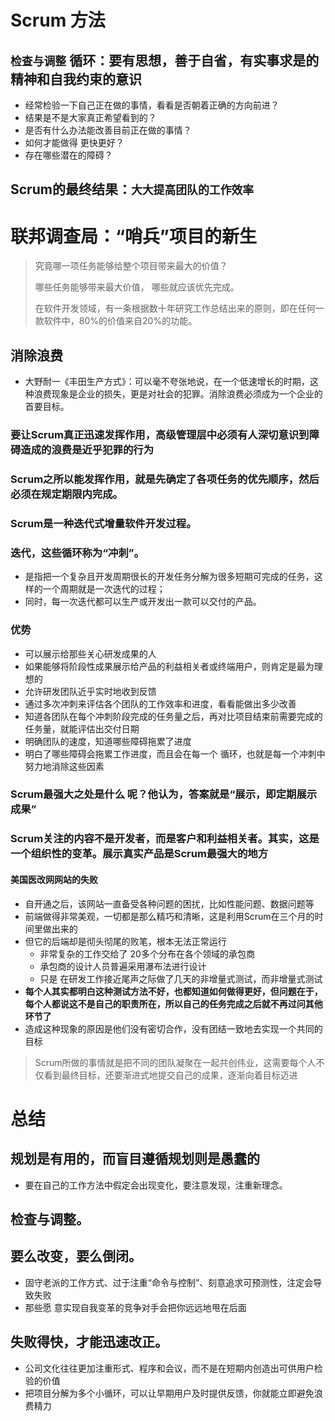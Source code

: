 # Scrum 方法

## `检查与调整` 循环：要有思想，善于自省，有实事求是的精神和自我约束的意识
  * 经常检验一下自己正在做的事情，看看是否朝着正确的方向前进？
  * 结果是不是大家真正希望看到的？
  * 是否有什么办法能改善目前正在做的事情？
  * 如何才能做得 更快更好？
  * 存在哪些潜在的障碍？

## Scrum的最终结果：`大大提高团队的工作效率`

# 联邦调查局：“哨兵”项目的新生

> 究竟哪一项任务能够给整个项目带来最大的价值？
> 
> 哪些任务能够带来最大价值， 哪些就应该优先完成。
> 
> 在软件开发领域，有一条根据数十年研究工作总结出来的原则，即在任何一款软件中，80%的价值来自20%的功能。
 
## 消除浪费

* 大野耐一《丰田生产方式》：可以毫不夸张地说，在一个低速增长的时期，这种浪费现象是企业的损失，更是对社会的犯罪。消除浪费必须成为一个企业的首要目标。

### 要让Scrum真正迅速发挥作用，高级管理层中必须有人深切意识到障碍造成的浪费是近乎犯罪的行为

### Scrum之所以能发挥作用，就是先确定了各项任务的优先顺序，然后必须在规定期限内完成。
### Scrum是一种迭代式增量软件开发过程。
### 迭代，这些循环称为“冲刺”。
* 是指把一个复杂且开发周期很长的开发任务分解为很多短期可完成的任务，这样的一个周期就是一次迭代的过程；
* 同时，每一次迭代都可以生产或开发出一款可以交付的产品。

### 优势
* 可以展示给那些关心研发成果的人
* 如果能够将阶段性成果展示给产品的利益相关者或终端用户，则肯定是最为理想的
* 允许研发团队近乎实时地收到反馈
* 通过多次冲刺来评估各个团队的工作效率和进度，看看能做出多少改善
* 知道各团队在每个冲刺阶段完成的任务量之后，再对比项目结束前需要完成的任务量，就能评估出交付日期
* 明确团队的速度，知道哪些障碍拖累了进度
* 明白了哪些障碍会拖累工作进度，而且会在每一个 循环，也就是每一个冲刺中努力地消除这些因素

### Scrum最强大之处是什么 呢？他认为，答案就是“展示，即定期展示成果”

### Scrum关注的内容不是开发者，而是客户和利益相关者。其实，这是一个组织性的变革。展示真实产品是Scrum最强大的地方

#### 美国医改网网站的失败
* 自开通之后，该网站一直备受各种问题的困扰，比如性能问题、数据问题等
* 前端做得非常美观，一切都是那么精巧和清晰，这是利用Scrum在三个月的时间里做出来的
* 但它的后端却是彻头彻尾的败笔，根本无法正常运行
  * 非常复杂的工作交给了 20多个分布在各个领域的承包商
  * 承包商的设计人员普遍采用瀑布法进行设计
  * 只是 在研发工作接近尾声之际做了几天的非增量式测试，而非增量式测试
* **每个人其实都明白这种测试方法不好，也都知道如何做得更好，但问题在于，每个人都说这不是自己的职责所在，所以自己的任务完成之后就不再过问其他环节了**
* 造成这种现象的原因是他们没有密切合作，没有团结一致地去实现一个共同的目标

> Scrum所做的事情就是把不同的团队凝聚在一起共创伟业，这需要每个人不仅看到最终目标，还要渐进式地提交自己的成果，逐渐向着目标迈进

# 总结

## 规划是有用的，而盲目遵循规划则是愚蠢的
* 要在自己的工作方法中假定会出现变化，要注意发现，注重新理念。

## 检查与调整。
## 要么改变，要么倒闭。
* 固守老派的工作方式、过于注重“命令与控制”、刻意追求可预测性，注定会导致失败
* 那些愿 意实现自我变革的竞争对手会把你远远地甩在后面

## 失败得快，才能迅速改正。
* 公司文化往往更加注重形式、程序和会议，而不是在短期内创造出可供用户检验的价值
* 把项目分解为多个小循环，可以让早期用户及时提供反馈，你就能立即避免浪费精力